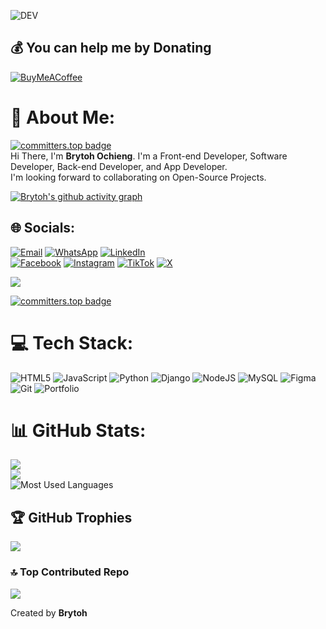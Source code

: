 <p align="left"> <img src="https://komarev.com/ghpvc/?username=Brytoh&label=Profile%20views&color=0e75b6&style=flat" alt="DEV" /> </p>

## 💰 You can help me by Donating
[![BuyMeACoffee](https://img.shields.io/badge/Buy%20Me%20a%20Coffee-ffdd00?style=for-the-badge&logo=buy-me-a-coffee&logoColor=black)](https://buymeacoffee.com/Brytoh) 

# 💫 About Me:
[![committers.top badge](https://user-badge.committers.top/kenya/Brytoh.svg)](https://user-badge.committers.top/kenya/Brytoh)<br>
Hi There, I'm **Brytoh Ochieng**. I'm a Front-end Developer, Software Developer, Back-end Developer, and App Developer.<br>I'm looking forward to collaborating on Open-Source Projects. <br>

[![Brytoh's github activity graph](https://github-readme-activity-graph.vercel.app/graph?username=Brytoh&bg_color=0d1117&color=58a6ff&line=6effe6&point=ffffff&area=true&hide_border=true&width=800&height=500&custom=wave&border_radius=20&theme=dracula)](https://github.com/Brytoh)

## 🌐 Socials:

[![Email](https://img.shields.io/badge/Email-D14836?logo=gmail&logoColor=white)](mailto:brytohochieng@gmail.com) 
[![WhatsApp](https://img.shields.io/badge/WhatsApp-25D366?style=flat-square&logo=whatsapp&logoColor=white)](https://wa.me/254797438003)
[![LinkedIn](https://img.shields.io/badge/LinkedIn-%230077B5.svg?logo=linkedin&logoColor=white)](https://www.linkedin.com/in/brighton-ochieng-689840316)  
[![Facebook](https://img.shields.io/badge/Facebook-%231877F2.svg?logo=Facebook&logoColor=white)](https://facebook.com/brytohbrytoh) 
[![Instagram](https://img.shields.io/badge/Instagram-%23E4405F.svg?logo=Instagram&logoColor=white)](https://instagram.com/brytohbrytoh) 
[![TikTok](https://img.shields.io/badge/TikTok-%23000000.svg?logo=TikTok&logoColor=white)](https://tiktok.com/@Brytoh) 
[![X](https://img.shields.io/badge/X-black.svg?logo=X&logoColor=white)](https://x.com/Brytoh) 


![](https://github-profile-trophy.vercel.app/?username=Brytoh&theme=radical&no-frame=false&no-bg=true&margin-w=4)


[![committers.top badge](https://user-badge.committers.top/kenya/Brytoh.svg)](https://committers.top/kenya)


# 💻 Tech Stack:
![HTML5](https://img.shields.io/badge/html5-%23E34F26.svg?style=for-the-badge&logo=html5&logoColor=white) 
![JavaScript](https://img.shields.io/badge/javascript-%23323330.svg?style=for-the-badge&logo=javascript&logoColor=%23F7DF1E) 
![Python](https://img.shields.io/badge/python-3670A0?style=for-the-badge&logo=python&logoColor=ffdd54) 
![Django](https://img.shields.io/badge/django-%23092E20.svg?style=for-the-badge&logo=django&logoColor=white) 
![NodeJS](https://img.shields.io/badge/node.js-6DA55F?style=for-the-badge&logo=node.js&logoColor=white) 
![MySQL](https://img.shields.io/badge/mysql-4479A1.svg?style=for-the-badge&logo=mysql&logoColor=white) 
![Figma](https://img.shields.io/badge/figma-%23F24E1E.svg?style=for-the-badge&logo=figma&logoColor=white) 
![Git](https://img.shields.io/badge/git-%23F05033.svg?style=for-the-badge&logo=git&logoColor=white) 
![Portfolio](https://img.shields.io/badge/Portfolio-%23000000.svg?style=for-the-badge&logo=firefox&logoColor=#FF7139)

# 📊 GitHub Stats:
![](https://github-readme-stats.vercel.app/api?username=Brytoh&show_icons=true&theme=radical) <br>
![](https://github-readme-streak-stats.herokuapp.com/?user=Brytoh&theme=dark&hide_border=false)<br/>
![Most Used Languages](https://github-readme-stats.vercel.app/api/top-langs/?username=Brytoh&langs_count=20&theme=dracula&layout=compact) <br>
<!--[![](https://github-readme-stats.vercel.app/api/wakatime?username=Brytoh&theme=dark&hide_border=false&include_all_commits=false&count_private=false&layout=compact)](https://github.com/Brytoh/github-readme-stats)-->

## 🏆 GitHub Trophies
![](https://github-profile-trophy.vercel.app/?username=Brytoh&theme=radical&no-frame=false&no-bg=true&margin-w=4)

### 🔝 Top Contributed Repo
![](https://github-contributor-stats.vercel.app/api?username=Brytoh&limit=5&theme=dark&combine_all_yearly_contributions=true)

<!--### ✍️ Random Dev Quote
![](https://quotes-github-readme.vercel.app/api?type=horizontal&theme=radical)-->

<!--## Visit counts
[![](https://visitcount.itsvg.in/api?id=Brytoh&icon=0&color=0)](https://visitcount.itsvg.in)<br>
<!--![Hits](https://hits.seeyoufarm.com/api/count/incr/badge.svg?url=https://github.com/Brytoh&title=Visitcount&edge_flat=false)-->

Created by **Brytoh**

